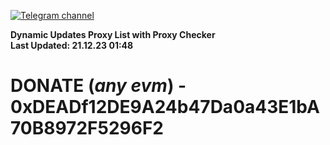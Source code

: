 [![Telegram channel](https://img.shields.io/endpoint?url=https://runkit.io/damiankrawczyk/telegram-badge/branches/master?url=https://t.me/n4z4v0d)](https://t.me/n4z4v0d) 

**Dynamic Updates Proxy List with Proxy Checker**  
**Last Updated: 21.12.23 01:48**

# DONATE (_any evm_) - 0xDEADf12DE9A24b47Da0a43E1bA70B8972F5296F2
